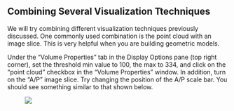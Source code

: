 ## Combining Several Visualization Ttechniques ##

We will try combining different visualization techniques previously discussed. One commonly used combination is the point cloud with an image slice.  This is very helpful when you are building geometric models.

Under the “Volume Properties” tab in the Display Options pane (top right corner), set the threshold min value to 100, the max to 334, and click on the “point cloud” checkbox in the “Volume Properties” window.  In addition, turn on the “A/P” image slice.  Try changing the position of the A/P scale bar.  You should see something similar to that shown below.

<figure>
  <img class="svImg svImgXl"  src="documentation/imaging/imgs/combining/1.jpg"> 
  <figcaption class="svCaption" ></figcaption>
</figure>

<br>
<br>
